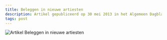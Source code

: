 ```yaml
---
title: Beleggen in nieuwe artiesten
description: Artikel gepubliceerd op 30 mei 2013 in het Algemeen Dagblad over mijn project TunePitch. Geschreven door Ruben Koenes.
tags: post
---
```

![Artikel Beleggen in nieuwe artiesten](//images.ctfassets.net/s0m3943n5459/6lMZp4MqZ7Yb4fgkz8TcUf/7740474a7d699822ec5123adf0ac059a/981771_387887241329981_1318126702_o.jpg)
